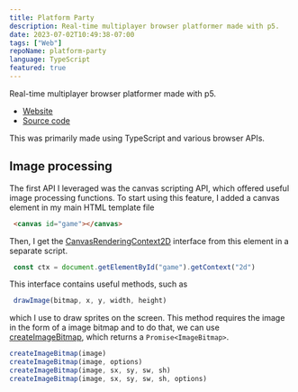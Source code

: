 ```yaml
---
title: Platform Party
description: Real-time multiplayer browser platformer made with p5.
date: 2023-07-02T10:49:38-07:00
tags: ["Web"]
repoName: platform-party
language: TypeScript
featured: true
---
```


Real-time multiplayer browser platformer made with p5.

- [Website](https://platform-party.joeyshi.xyz)
- [Source code](https://github.com/joeyshi12/platform-party)

This was primarily made using TypeScript and various browser APIs.

## Image processing

The first API I leveraged was the canvas scripting API, which offered useful image processing functions.
To start using this feature, I added a canvas element in my main HTML template file

```html
 <canvas id="game"></canvas>
```

Then, I get the [CanvasRenderingContext2D](https://developer.mozilla.org/en-US/docs/Web/API/CanvasRenderingContext2D)
interface from this element in a separate script.

```javascript
 const ctx = document.getElementById("game").getContext("2d")
```

This interface contains useful methods, such as

```javascript
 drawImage(bitmap, x, y, width, height)
```

which I use to draw sprites on the screen.
This method requires the image in the form of a image bitmap
and to do that, we can use [createImageBitmap](https://developer.mozilla.org/en-US/docs/Web/API/createImageBitmap),
which returns a `Promise<ImageBitmap>`.

```javascript
createImageBitmap(image)
createImageBitmap(image, options)
createImageBitmap(image, sx, sy, sw, sh)
createImageBitmap(image, sx, sy, sw, sh, options)
```
